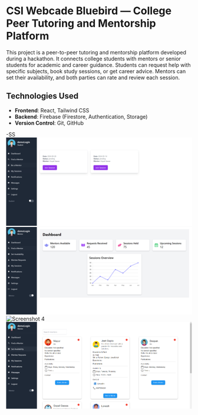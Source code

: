 # CSI Webcade Bluebird — College Peer Tutoring and Mentorship Platform

This project is a peer-to-peer tutoring and mentorship platform developed during a hackathon.
It connects college students with mentors or senior students for academic and career guidance.
Students can request help with specific subjects, book study sessions, or get career advice.
Mentors can set their availability, and both parties can rate and review each session.

## Technologies Used

- **Frontend**: React, Tailwind CSS
- **Backend**: Firebase (Firestore, Authentication, Storage)
- **Version Control**: Git, GitHub

-SS
![Screenshot 1](https://github.com/Gopal562004/csi-webcade-bluebird/blob/main/visuals/ss1.png)
![Screenshot 3](https://github.com/Gopal562004/csi-webcade-bluebird/blob/main/visuals/ss3.png)
![Screenshot 4](https://github.com/Gopal562004/csi-webcade-bluebird/blob/main/visuals/ss7.png)
![Screenshot 2](https://github.com/Gopal562004/csi-webcade-bluebird/blob/main/visuals/ss2.png)
